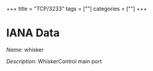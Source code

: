 +++
title = "TCP/3233"
tags = [""]
categories = [""]
+++

# IANA Data

_Name:_ whisker

_Description:_ WhiskerControl main port

